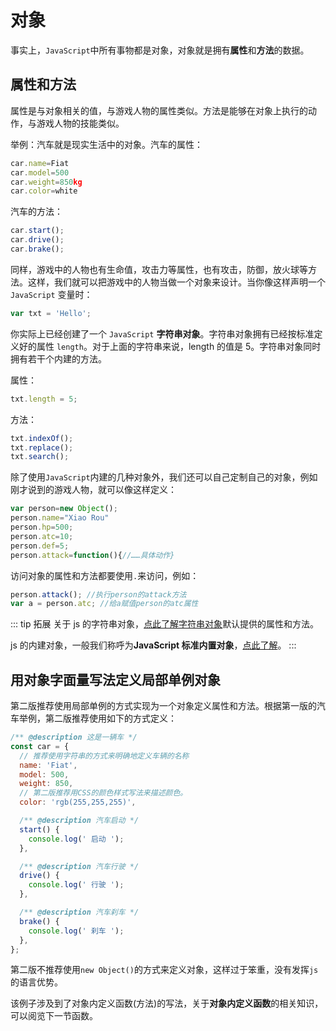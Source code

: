 # 对象

事实上，`JavaScript`中所有事物都是对象，对象就是拥有**属性**和**方法**的数据。

## 属性和方法

属性是与对象相关的值，与游戏人物的属性类似。方法是能够在对象上执行的动作，与游戏人物的技能类似。

举例：汽车就是现实生活中的对象。汽车的属性：

```js
car.name=Fiat
car.model=500
car.weight=850kg
car.color=white
```

汽车的方法：

```js
car.start();
car.drive();
car.brake();
```

同样，游戏中的人物也有生命值，攻击力等属性，也有攻击，防御，放火球等方法。这样，我们就可以把游戏中的人物当做一个对象来设计。当你像这样声明一个 `JavaScript` 变量时：

```js
var txt = 'Hello';
```

你实际上已经创建了一个 `JavaScript` **字符串对象**。字符串对象拥有已经按标准定义好的属性 `length`。对于上面的字符串来说，length 的值是 5。字符串对象同时拥有若干个内建的方法。

属性：

```js
txt.length = 5;
```

方法：

```js
txt.indexOf();
txt.replace();
txt.search();
```

除了使用`JavaScript`内建的几种对象外，我们还可以自己定制自己的对象，例如刚才说到的游戏人物，就可以像这样定义：

```js
var person=new Object();
person.name="Xiao Rou"
person.hp=500;
person.atc=10;
person.def=5;
person.attack=function(){//……具体动作}
```

访问对象的属性和方法都要使用`.`来访问，例如：

```js
person.attack(); //执行person的attack方法
var a = person.atc; //给a赋值person的atc属性
```

::: tip 拓展
关于 js 的字符串对象，[点此了解字符串对象](https://developer.mozilla.org/zh-CN/docs/Web/JavaScript/Reference/Global_Objects/String)默认提供的属性和方法。

js 的内建对象，一般我们称呼为**JavaScript 标准内置对象**，[点此了解](https://developer.mozilla.org/zh-CN/docs/Web/JavaScript/Reference/Global_Objects)。
:::

## 用对象字面量写法定义局部单例对象

第二版推荐使用局部单例的方式实现为一个对象定义属性和方法。根据第一版的汽车举例，第二版推荐使用如下的方式定义：

```js
/** @description 这是一辆车 */
const car = {
  // 推荐使用字符串的方式来明确地定义车辆的名称
  name: 'Fiat',
  model: 500,
  weight: 850,
  // 第二版推荐用CSS的颜色样式写法来描述颜色。
  color: 'rgb(255,255,255)',

  /** @description 汽车启动 */
  start() {
    console.log(' 启动 ');
  },

  /** @description 汽车行驶 */
  drive() {
    console.log(' 行驶 ');
  },

  /** @description 汽车刹车 */
  brake() {
    console.log(' 刹车 ');
  },
};
```

第二版不推荐使用`new Object()`的方式来定义对象，这样过于笨重，没有发挥`js`的语言优势。

该例子涉及到了对象内定义函数(方法)的写法，关于**对象内定义函数**的相关知识，可以阅览下一节函数。
